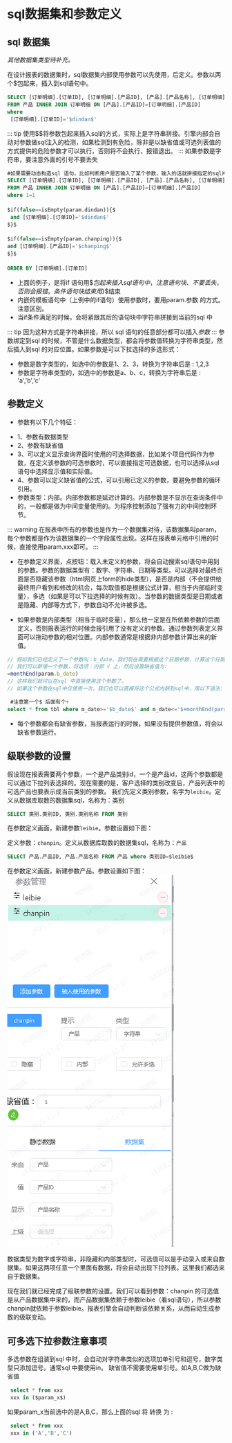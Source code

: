 # sql数据集和参数定义

## sql 数据集

*其他数据集类型待补充。*

在设计报表的数据集时，sql数据集内部使用参数可以先使用，后定义。参数以两个$包起来，插入到sql语句中。
~~~sql
SELECT [订单明细].[订单ID], [订单明细].[产品ID], [产品].[产品名称], [订单明细].[单价], [订单明细].[数量], [订单明细].[折扣], ([订单明细].[单价]*[数量]*(1-[折扣])/100)*100 AS 总价
FROM 产品 INNER JOIN 订单明细 ON [产品].[产品ID]=[订单明细].[产品ID]
where  
 [订单明细].[订单ID]='$dindan$'
~~~
::: tip
使用$$将参数包起来插入sql的方式，实际上是字符串拼接。引擎内部会自动对参数做sql注入的检测，如果检测到有危险，除非是以缺省值或可选列表值的方式提供的危险参数才可以执行，否则将不会执行，报错退出。
:::
如果参数是字符串，要注意外面的引号不要丢失


~~~sql
#如果需要动态构造sql 语句，比如判断用户是否输入了某个参数，输入的话就拼接指定的sql片段
SELECT [订单明细].[订单ID], [订单明细].[产品ID], [产品].[产品名称], [订单明细].[单价], [订单明细].[数量], [订单明细].[折扣], ([订单明细].[单价]*[数量]*(1-[折扣])/100)*100 AS 总价
FROM 产品 INNER JOIN 订单明细 ON [产品].[产品ID]=[订单明细].[产品ID]
where 1=1

$if(false==isEmpty(param.dindan)){$
 and [订单明细].[订单ID]='$dindan$'
$}$

$if(false==isEmpty(param.chanping)){$
and [订单明细].[产品ID]='$chanping$'
$}$

ORDER BY [订单明细].[订单ID]
~~~

- 上面的例子，是将if 语句用$$包起来插入sql语句中，注意 语句块{、 }不要丢失，否则会报错。条件语句块结束用$}$结束
- 内嵌的模板语句中（上例中的if语句）使用参数时，要用param.参数 的方式。注意区别。
- 当if条件满足的时候，会将紧跟其后的语句块中字符串拼接到当前的sql 中

::: tip
因为这种方式是字符串拼接，所以 sql 语句的任意部分都可以插入$参数$
:::
参数绑定到sql 的时候，不管是什么数据类型，都会将参数值转换为字符串类型，然后插入到sql 的对应位置。如果参数是可以下拉选择的多选形式：
+ 参数是数字类型的，如选中的参数是1、2、3，转换为字符串后是 :   1,2,3  
+ 参数是字符串类型的，如选中的参数是a、b、c，转换为字符串后是 :   'a','b','c'

## 参数定义

+ 参数有以下几个特征：
- 1、参数有数据类型
- 2、参数有缺省值
- 3、可以定义显示查询界面时使用的可选择数据，比如某个项目代码作为参数，在定义该参数的可选参数时，可以直接指定可选数据，也可以选择从sql语句中选择显示值和实际值。
- 4、参数可以定义缺省值的公式，可以引用已定义的参数，要避免参数的循环引用。
- 参数类型：内部。内部参数都是延迟计算的。内部参数是不显示在查询条件中的，一般都是做为中间变量使用的。为程序控制添加了强有力的中间控制环节。

::: warning
在报表中所有的参数也是作为一个数据集对待，该数据集叫param，每个参数都是作为该数据集的一个字段属性出现。这样在报表单元格中引用的时候，直接使用param.xxx即可。
:::

+ 在参数定义界面，点按钮：载入未定义的参数，将会自动搜索sql语句中用到的参数。参数的数据类型有：数字、字符串、日期等类型。可以选择对最终页面是否隐藏该参数（html网页上form的hide类型），是否是内部（不会提供给最终用户看到和修改的机会，每次取值都是根据公式计算，相当于内部临时变量），多选（如果是可以下拉选择的时候有效）。当参数的数据类型是日期或者是隐藏、内部等方式下，参数自动不允许被多选。
 
+ 如果参数是内部类型（相当于临时变量），那么他一定是在所依赖参数的后面定义，否则报表运行的时候会报引用了没有定义的参数。通过参数列表定义界面可以拖动参数的相对位置。内部参数通常是根据非内部参数计算出来的新值。
~~~js
// 假如我们已经定义了一个参数叫：b_date，我们现在需要根据这个日期参数，计算这个日期所在月的最后一天
// 我们可以新增一个参数，将选项：内部 √ 上，然后设置缺省值为:
=monthEnd(param.b_date)
// 这样我们就可以在sql 中直接使用这个参数了。
// 如果这个参数在sql中仅使用一次，我们也可以直接将这个公式内联到sql中，用以下语法:   
~~~
 
~~~sql
 #注意第一个$ 后面有个+
select * from tbl where m_date>='$b_date$' and m_date<='$+monthEnd(param.b_date)$'
~~~

+ 每个参数都会有缺省参数，当报表运行的时候，如果没有提供参数值，将会以缺省参数运行。
  
## 级联参数的设置

假设现在报表需要两个参数，一个是产品类别id，一个是产品id，这两个参数都是可以通过下拉列表选择的。现在需要的是，客户选择的类别改变后，产品列表中的可选产品也要表示成当前类别的参数。
我们先定义类别参数，名字为`leibie`。定义从数据库取数的数据集sql，名称为：类别
```sql
SELECT 类别.类别ID, 类别.类别名称 FROM 类别
```
在参数定义画面，新建参数`leibie`。参数设置如下图：
 
定义参数：`chanpin`。定义从数据库取数的数据集sql，名称为：`产品`
```sql
SELECT 产品.产品ID, 产品.产品名称 FROM 产品 where 类别ID=$leibie$
```        
在参数定义画面，新建参数产品。参数设置如下图： 
![demo](/img/param_mutil.png)

数据类型为数字或字符串，非隐藏和内部类型时，可选值可以是手动录入或来自数据集。如果这两项任意一个里面有数据，将会自动出现下拉列表。这里我们都选来自于数据集。

现在我们就已经完成了级联参数的设置。我们可以看到参数：chanpin 的可选值是从产品数据集中来的，而产品数据集依赖于参数leibie（看sql语句），所以参数chanpin就依赖于参数leibie。报表引擎会自动判断该依赖关系，从而自动生成参数的级联变动。


## 可多选下拉参数注意事项

多选参数在组装到sql 中时，会自动对字符串类似的选项加单引号和逗号，数字类型只添加逗号。通常sql 中要使用in。
缺省值不需要使用单引号。如A,B,C做为缺省值
``` sql
 select * from xxx
 xxx in ($param_x$)
```
如果param_x当前选中的是A,B,C，那么上面的sql 将 转换 为 :

``` sql
 select * from xxx
 xxx in ('A','B','C')
```
